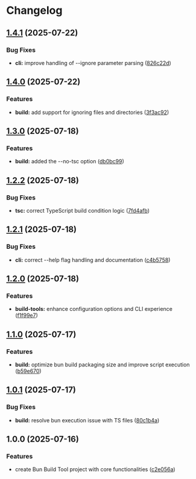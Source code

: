 # Changelog

## [1.4.1](https://github.com/efahnjoe/bun-build-tools/compare/v1.4.0...v1.4.1) (2025-07-22)


### Bug Fixes

* **cli:** improve handling of --ignore parameter parsing ([826c22d](https://github.com/efahnjoe/bun-build-tools/commit/826c22d87dd39d58b4222d0ad200f684821492a3))

## [1.4.0](https://github.com/efahnjoe/bun-build-tools/compare/v1.3.0...v1.4.0) (2025-07-22)


### Features

* **build:** add support for ignoring files and directories ([3f3ac92](https://github.com/efahnjoe/bun-build-tools/commit/3f3ac921214c3ceb20533f246e39f5e3f2cc86fb))

## [1.3.0](https://github.com/efahnjoe/bun-build-tools/compare/v1.2.2...v1.3.0) (2025-07-18)


### Features

* **build:** added the --no-tsc option ([db0bc99](https://github.com/efahnjoe/bun-build-tools/commit/db0bc995c8daefd19632cad942abec2be52dfc4f))

## [1.2.2](https://github.com/efahnjoe/bun-build-tools/compare/v1.2.1...v1.2.2) (2025-07-18)


### Bug Fixes

* **tsc:** correct TypeScript build condition logic ([7fd4afb](https://github.com/efahnjoe/bun-build-tools/commit/7fd4afb88452f86c392eac2477f19adb52213173))

## [1.2.1](https://github.com/efahnjoe/bun-build-tools/compare/v1.2.0...v1.2.1) (2025-07-18)


### Bug Fixes

* **cli:** correct --help flag handling and documentation ([c4b5758](https://github.com/efahnjoe/bun-build-tools/commit/c4b5758ec38f5c81e6a9e0cba8e2d2832a0401c1))

## [1.2.0](https://github.com/efahnjoe/bun-build-tools/compare/v1.1.0...v1.2.0) (2025-07-18)


### Features

* **build-tools:** enhance configuration options and CLI experience ([f1f99e7](https://github.com/efahnjoe/bun-build-tools/commit/f1f99e78b7f30103ae6ba97a46735cb6ab91e122))

## [1.1.0](https://github.com/efahnjoe/bun-build-tools/compare/v1.0.1...v1.1.0) (2025-07-17)


### Features

* **build:** optimize bun build packaging size and improve script execution ([b59e670](https://github.com/efahnjoe/bun-build-tools/commit/b59e6708797607b08c75673f1bb5c1f549dd771b))

## [1.0.1](https://github.com/efahnjoe/bun-build-tools/compare/v1.0.0...v1.0.1) (2025-07-17)


### Bug Fixes

* **build:** resolve bun execution issue with TS files ([80c1b4a](https://github.com/efahnjoe/bun-build-tools/commit/80c1b4a0587f0ac045eb6ebd401085d29f9b98af))

## 1.0.0 (2025-07-16)


### Features

* create Bun Build Tool project with core functionalities ([c2e056a](https://github.com/efahnjoe/bun-build-tools/commit/c2e056a3604e68e36f2902ec5893aa96ed52242a))
